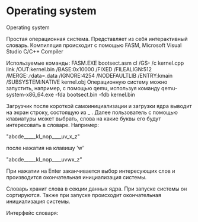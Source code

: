 # Operating system
Operating system

Простая операционная система. Представляет из себя интерактивный словарь.
Компиляция происходит с помощью FASM, Microsoft Visual Studio C/C++ Compiler

Используемые команды:
FASM.EXE bootsect.asm
cl /GS- /c kernel.cpp
link /OUT:kernel.bin /BASE:0x10000 /FIXED /FILEALIGN:512 /MERGE:.rdata=.data /IGNORE:4254 /NODEFAULTLIB /ENTRY:kmain /SUBSYSTEM:NATIVE kernel.obj
Операционную систему можно запустить, например, с помощью qemu, используя команду
qemu-system-x86_64.exe -fda bootsect.bin -fdb kernel.bin

Загрузчик после короткой самоинициализации и загрузки ядра выводит на экран строку, состоящую из _ . Далее пользователь с помощью клавиатуры может выбрать, слова на какие буквы его будут интересовать в словаре. Например:

"abcde_____kl_nop____uv_x_z"

после нажатия на клавишу 'w'

"abcde_____kl_nop____uvwx_z"

При нажатии на Enter заканчивается выбор интересующих слов и производится окончательная инициализация системы.

Словарь хранит слова в секции данных ядра. При запуске системы он сортируются. Также при запуске происходит окончательная инициализация системы. 

Интерфейс словаря:
